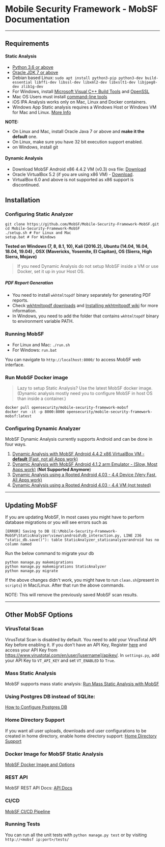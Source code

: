 # Mobile Security Framework - MobSF Documentation

***

## Requirements

#### Static Analysis
* [Python 3.6 or above](https://www.python.org/downloads/)
* [Oracle JDK 7 or above](https://www.oracle.com/technetwork/java/javase/downloads/jdk12-downloads-5295953.html)
* Debian based Linux:
 `sudo apt install python3-pip python3-dev build-essential libffi-dev libssl-dev libxml2-dev libxslt1-dev libjpeg8-dev zlib1g-dev`
* For Windows, install [Microsoft Visual C++ Build Tools](https://visualstudio.microsoft.com/thank-you-downloading-visual-studio/?sku=BuildTools&rel=16) and [OpenSSL](https://slproweb.com/download/Win64OpenSSL-1_1_1b.exe)
* Mac OS Users must install [command-line tools](http://osxdaily.com/2014/02/12/install-command-line-tools-mac-os-x/)
* iOS IPA Analysis works only on Mac, Linux and Docker containers.
* Windows App Static analysis requires a Windows Host or Windows VM for Mac and Linux. [More Info](https://github.com/MobSF/Mobile-Security-Framework-MobSF/blob/master/install/windows/readme.md)
 
**NOTE:**
* On Linux and Mac, install Oracle Java 7 or above and **make it the default** one.
* On Linux, make sure you have 32 bit execution support enabled.
* on Windows, install git 

#### Dynamic Analysis
* Download MobSF Android x86 4.4.2 VM (v0.3) ova file: [Download](https://goo.gl/QxgHZa)
* Oracle VirtualBox 5.2 (if you are using x86 VM) - [Download](https://www.virtualbox.org/wiki/Downloads).
* VirtualBox 6.0 and above is not supported as x86 support is discontinued.


## Installation

### Configuring Static Analyzer

```
git clone https://github.com/MobSF/Mobile-Security-Framework-MobSF.git
cd Mobile-Security-Framework-MobSF
./setup.sh # For Linux and Mac
setup.bat # For Windows
```

**Tested on Windows (7, 8, 8.1, 10), Kali (2016.2), Ubuntu (14.04, 16.04, 18.04, 19.04) , OSX (Mavericks, Yosemite, El Capitan), OS (Sierra, High Sierra, Mojave)**

> If you need Dynamic Analysis do not setup MobSF inside a VM or use Docker, set it up in your Host OS.

##### PDF Report Generation

* You need to install `wkhtmltopdf` binary separately for generating PDF reports.
* Check [wkhtmltopdf downloads](http://wkhtmltopdf.org/downloads.html) and 
[Installing wkhtmltopdf wiki](https://github.com/JazzCore/python-pdfkit/wiki/Installing-wkhtmltopdf) for more information.
* In Windows, you need to add the folder that contains `wkhtmltopdf` binary to environment variable PATH.

### Running MobSF

* For Linux and Mac: `./run.sh` 
* For Windows: `run.bat` 

You can navigate to `http://localhost:8000/` to access MobSF web interface.

### Run MobSF Docker image

> Lazy to setup Static Analysis?
Use the latest MobSF docker image. (Dynamic analysis mostly need you to configure MobSF in host OS than inside a container.) 

```
docker pull opensecurity/mobile-security-framework-mobsf
docker run -it -p 8000:8000 opensecurity/mobile-security-framework-mobsf:latest
```

### Configuring Dynamic Analyzer

MobSF Dynamic Analysis currently supports Android and can be done in four ways.

1. [Dynamic Analysis with MobSF Android 4.4.2 x86 VirtualBox VM - **default** (Fast, not all Apps work)](https://github.com/MobSF/Mobile-Security-Framework-MobSF/wiki/11.-Configuring-Dynamic-Analyzer-with-MobSF-Android-4.4.2-x86-VirtualBox-VM)
2. [Dynamic Analysis with MobSF Android 4.1.2 arm Emulator - (Slow, Most Apps work)](https://github.com/MobSF/Mobile-Security-Framework-MobSF/wiki/12.-Configuring-Dynamic-Analyzer-with-with-MobSF-Android-4.1.2-arm-Emulator) (**Not Supported Anymore**)
3. [Dynamic Analysis using a Rooted Android 4.03 - 4.4 Device (Very Fast, All Apps work)](https://github.com/MobSF/Mobile-Security-Framework-MobSF/wiki/13.-Configuring-Dynamic-Analyzer-with-Rooted-Android-4.03---4.4-Device)
4. [Dynamic Analysis using a Rooted Android 4.03 - 4.4 VM (not tested)](https://github.com/MobSF/Mobile-Security-Framework-MobSF/wiki/14.-Configuring-Dynamic-Analyzer-with-Rooted-Android-4.03---4.4-VM)

***

## Updating MobSF

If you are updating MobSF, In most cases you might have to perform database migrations or you will see errors such as
```
[ERROR] Saving to DB (E:\Mobile-Security-Framework-MobSF\StaticAnalyzer\views\android\db_interaction.py, LINE 236 "static_db.save()"): table StaticAnalyzer_staticanalyzerandroid has no column named 
```

Run the below command to migrate your db
```
python manage.py makemigrations
python manage.py makemigrations StaticAnalyzer
python manage.py migrate
```

If the above changes didn't work, you might have to run `clean.sh`(present in `scripts`) in Mac/Linux. After that run the above commands.

NOTE: This will remove the previously saved MobSF scan results.

***

## Other MobSF Options

### VirusTotal Scan

VirusTotal Scan is disabled by default. You need to add your VirusTotal API Key before enabling it. If you don't have an API Key, Register [here](https://www.virustotal.com/#/join-us) and access your API Key from https://www.virustotal.com/en/user/[username]/apikey/.
In `settings.py`, add your API Key to `VT_API_KEY` and set `VT_ENABLED` to `True`.

### Mass Static Analysis

MobSF supports mass static analysis: 
[Run Mass Static Analysis with MobSF](https://github.com/MobSF/Mobile-Security-Framework-MobSF/wiki/4.-Mass-Static-Analysis)

### Using Postgres DB instead of SQLite:

[How to Configure Postgres DB](https://github.com/MobSF/Mobile-Security-Framework-MobSF/wiki/8.-Use-Postgres-Database-Instead-of-Sqlite3)

### Home Directory Support

If you want all user uploads, downloads and user configurations to be created in home directory, enable home directory support: [Home Directory Support](https://github.com/MobSF/Mobile-Security-Framework-MobSF/wiki/5.-Home-Directory-Support)

### Docker Image for MobSF Static Analysis

[MobSF Docker Image and Options](https://github.com/MobSF/Mobile-Security-Framework-MobSF/wiki/7.-Docker-Container-for-MobSF-Static-Analysis)

### REST API

MobSF REST API Docs: [API Docs](https://github.com/MobSF/Mobile-Security-Framework-MobSF/wiki/3.-REST-API-Documentation)

### CI/CD

[MobSF CI/CD Pipeline](https://github.com/MobSF/Mobile-Security-Framework-MobSF/wiki/10.-MobSF-CI-CD)

### Running Tests

You can run all the unit tests with `python manage.py test` or by visiting `http://<mobsf ip:port>/tests/`